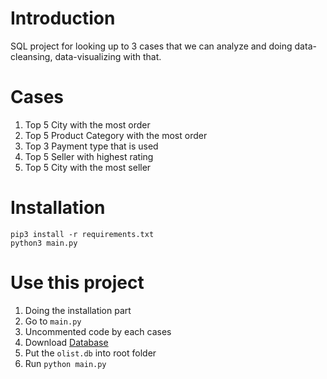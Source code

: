 # Introduction

SQL project for looking up to 3 cases that we can analyze and doing data-cleansing, data-visualizing with that.

# Cases

1. Top 5 City with the most order
2. Top 5 Product Category with the most order
3. Top 3 Payment type that is used
4. Top 5 Seller with highest rating
5. Top 5 City with the most seller


# Installation
```
pip3 install -r requirements.txt
python3 main.py
```

# Use this project
1. Doing the installation part
2. Go to `main.py`
3. Uncommented code by each cases
4. Download [Database](https://drive.google.com/file/d/15_Q11jjd39m88hRjAzV6XtfmZRIz5JM6/view?usp=share_link)
5. Put the `olist.db` into root folder
6. Run `python main.py`
